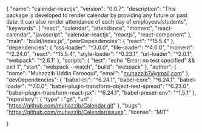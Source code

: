 {
  "name": "calendar-reactjs",
  "version": "0.0.7",
  "description": "This package is developed to render calendar by providing any future or past date. It can also render attendance of each day of employees/students",
  "keywords": [
    "react", "calendar", "attendance", "moment", "react-calendar", "javascript", "calendar-reactjs", "reactjs", "react-component"
  ],
  "main": "build/index.js",
  "peerDependencies": {
    "react": "^15.5.4"
  },
  "dependencies": {
    "css-loader": "^3.0.0",
    "file-loader": "^4.0.0",
    "moment": "^2.24.0",
    "react": "^15.5.4",
    "style-loader": "^0.23.1",
    "url-loader": "^2.0.1",
    "webpack": "^2.6.1"
  },
  "scripts": {
    "test": "echo \"Error: no test specified\" && exit 1",
    "start": "webpack --watch",
    "build": "webpack"
  },
  "author": {
    "name": "Muhazzib Uddin Farooqui",
    "email": "muhazzib7@gmail.com"
  },
  "devDependencies": {
    "babel-cli": "^6.24.1",
    "babel-core": "^6.24.1",
    "babel-loader": "^7.0.0",
    "babel-plugin-transform-object-rest-spread": "^6.23.0",
    "babel-plugin-transform-react-jsx": "^6.24.1",
    "babel-preset-env": "^1.5.1"
  },
  "repository": {
    "type" : "git",
    "url" : "https://github.com/muhazzib/Calendar.git"
  },
  "bugs": "https://github.com/muhazzib/Calendar/issues",
  "license": "MIT"

}
